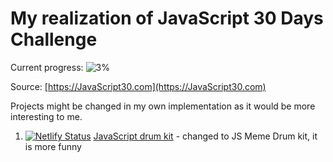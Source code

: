 # My realization of JavaScript 30 Days Challenge

Current progress: ![3%](https://progress-bar.dev/3)

Source: [https://JavaScript30.com](https://JavaScript30.com)

Projects might be changed in my own implementation as it would be more interesting to me.

1. [![Netlify Status](https://api.netlify.com/api/v1/badges/422b5925-3b03-4630-b864-aecfaa367a7c/deploy-status)](https://app.netlify.com/sites/meme-drum-machine/deploys) [JavaScript drum kit](https://app.netlify.com/sites/meme-drum-machine/settings/general) - changed to JS Meme Drum kit, it is more funny
